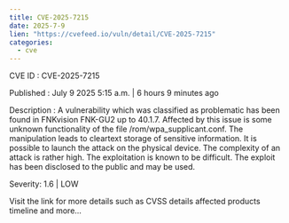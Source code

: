 ```yaml
--- 
title: CVE-2025-7215
date: 2025-7-9
lien: "https://cvefeed.io/vuln/detail/CVE-2025-7215"
categories:
  - cve
---
```


CVE ID : CVE-2025-7215

Published :  July 9
2025
5:15 a.m. | 6 hours
9 minutes ago

Description : A vulnerability
which was classified as problematic
has been found in FNKvision FNK-GU2 up to 40.1.7. Affected by this issue is some unknown functionality of the file /rom/wpa_supplicant.conf. The manipulation leads to cleartext storage of sensitive information. It is possible to launch the attack on the physical device. The complexity of an attack is rather high. The exploitation is known to be difficult. The exploit has been disclosed to the public and may be used.

Severity: 1.6 | LOW

Visit the link for more details
such as CVSS details
affected products
timeline
and more...
